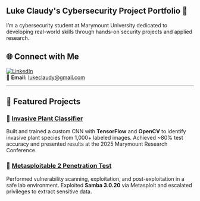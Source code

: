 ## Luke Claudy's Cybersecurity Project Portfolio 🔐

I’m a cybersecurity student at Marymount University dedicated to developing real-world skills through hands-on security projects and applied research.

## 🌐 Connect with Me  

[![LinkedIn](https://img.shields.io/badge/LinkedIn-0077B5?style=for-the-badge&logo=linkedin&logoColor=white)](https://linkedin.com/in/luke-claudy)  
📧 **Email:** lukeclaudy@gmail.com

---

## 📌 Featured Projects  

### 🔹 [Invasive Plant Classifier](https://github.com/luke-cla/invasive-species)  
Built and trained a custom CNN with **TensorFlow** and **OpenCV** to identify invasive plant species from 1,000+ labeled images. Achieved ~80% test accuracy and presented results at the 2025 Marymount Research Conference.  

### 🔹 [Metasploitable 2 Penetration Test](https://github.com/luke-cla/metasploitable2-kali-pentesting-lab)
Performed vulnerability scanning, exploitation, and post-exploitation in a safe lab environment. Exploited **Samba 3.0.20** via Metasploit and escalated privileges to extract sensitive data.  


